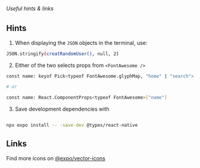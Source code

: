 ###### Useful hints & links

## Hints

1. When displaying the ``JSON`` objects in the terminal, use:

```bash
JSON.stringify(creatRandomUser(), null, 2)
```

2. Either of the two selects props from ``<FontAwesome />``

```bash
const name: keyof Pick<typeof FontAwesome.glyphMap, "home" | "search">

# or

const name: React.ComponentProps<typeof FontAwesome>["name"]
```

3. Save development dependencies with

```bash

npx expo install -- -save-dev @types/react-native

```

## Links

Find more icons on [@expo/vector-icons](https://icons.expo.fyi/Index)
